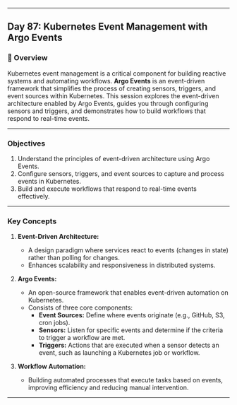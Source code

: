 ﻿---

## Day 87: Kubernetes Event Management with Argo Events

### 📘 Overview

Kubernetes event management is a critical component for building reactive systems and automating workflows. **Argo Events** is an event-driven framework that simplifies the process of creating sensors, triggers, and event sources within Kubernetes. This session explores the event-driven architecture enabled by Argo Events, guides you through configuring sensors and triggers, and demonstrates how to build workflows that respond to real-time events.

---

### Objectives

1. Understand the principles of event-driven architecture using Argo Events.  
2. Configure sensors, triggers, and event sources to capture and process events in Kubernetes.  
3. Build and execute workflows that respond to real-time events effectively.

---

### Key Concepts

1. **Event-Driven Architecture:**  
   - A design paradigm where services react to events (changes in state) rather than polling for changes.  
   - Enhances scalability and responsiveness in distributed systems.

2. **Argo Events:**  
   - An open-source framework that enables event-driven automation on Kubernetes.
   - Consists of three core components:
     - **Event Sources:** Define where events originate (e.g., GitHub, S3, cron jobs).
     - **Sensors:** Listen for specific events and determine if the criteria to trigger a workflow are met.
     - **Triggers:** Actions that are executed when a sensor detects an event, such as launching a Kubernetes job or workflow.

3. **Workflow Automation:**  
   - Building automated processes that execute tasks based on events, improving efficiency and reducing manual intervention.

---
